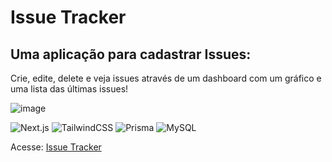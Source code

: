# Issue Tracker
## Uma aplicação para cadastrar Issues:

Crie, edite, delete e veja issues através de um dashboard com um gráfico e uma lista das últimas issues!

![image](https://github.com/mwilsonoliveira/issue-tracker/assets/10607918/6ea16435-6367-4ae8-85c5-33263ea7a1e3)

![Next.js](https://img.shields.io/badge/Next.js-000?logo=nextdotjs&logoColor=fff&style=for-the-badge)
![TailwindCSS](https://img.shields.io/badge/Tailwind_CSS-38B2AC?style=for-the-badge&logo=tailwind-css&logoColor=white)
![Prisma](https://img.shields.io/badge/Prisma-3982CE?style=for-the-badge&logo=Prisma&logoColor=white)
![MySQL](https://img.shields.io/badge/MySQL-00000F?style=for-the-badge&logo=mysql&logoColor=white)


Acesse: [Issue Tracker](https://issue-tracker-hazel.vercel.app)
